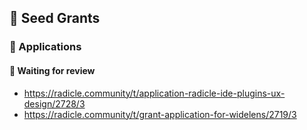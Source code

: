 ## 🌱 Seed Grants

### 📝 Applications 

#### 🧐 Waiting for review
* https://radicle.community/t/application-radicle-ide-plugins-ux-design/2728/3
* https://radicle.community/t/grant-application-for-widelens/2719/3
